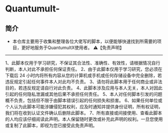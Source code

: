 # Quantumult-
## 简介
 -  本仓库主要用于收集和整理各位大佬写的脚本，以便能够快速找到所需要的项目，更好地服务于QuantumultX使用者。
⚠️【免责声明】
------------------------------------------
1、此脚本仅用于学习研究，不保证其合法性、准确性、有效性，请根据情况自行判断，本人对此不承担任何保证责任。
2、由于此脚本仅用于学习研究，您必须在下载后 24 小时内将所有内容从您的计算机或手机或任何存储设备中完全删除，若违反规定引起任何事件本人对此均不负责。
3、请勿将此脚本用于任何商业或非法目的，若违反规定请自行对此负责。
4、此脚本涉及应用与本人无关，本人对因此引起的任何隐私泄漏或其他后果不承担任何责任。
5、本人对任何脚本引发的问题概不负责，包括但不限于由脚本错误引起的任何损失和损害。
6、如果任何单位或个人认为此脚本可能涉嫌侵犯其权利，应及时通知并提供身份证明，所有权证明，我们将在收到认证文件确认后删除此脚本。
7、所有直接或间接使用、查看此脚本的人均应该仔细阅读此声明。本人保留随时更改或补充此声明的权利。一旦您使用或复制了此脚本，即视为您已接受此免责声明。
